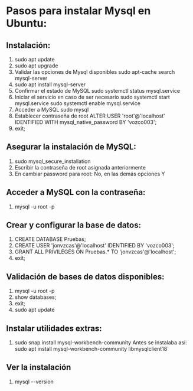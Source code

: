 # Pasos para instalar Mysql en Ubuntu:

## Instalación:
1. sudo apt update
2. sudo apt upgrade
3. Validar las opciones de Mysql disponibles
   sudo apt-cache search mysql-server
4. sudo apt install mysql-server
5. Confirmar el estado de MySQL
   sudo systemctl status mysql.service
6. Iniciar el servicio en caso de ser necesario
   sudo systemctl start mysql.service
   sudo systemctl enable mysql.service
7. Acceder a MySQL
   sudo mysql
8. Establecer contraseña de root
   ALTER USER 'root'@'localhost' IDENTIFIED WITH mysql_native_password BY 'vozco003';
9. exit;


## Asegurar la instalación de MySQL:
1. sudo mysql_secure_installation
2. Escribir la contraseña de root asignada anteriormente
3. En cambiar password para root: No, en las demás opciones Y


## Acceder a MySQL con la contraseña:
1. mysql -u root -p


## Crear y configurar la base de datos:
1. CREATE DATABASE Pruebas;
2. CREATE USER 'jonvzcas'@'localhost' IDENTIFIED BY 'vozco003';
3. GRANT ALL PRIVILEGES ON Pruebas.* TO 'jonvzcas'@'localhost';
4. exit;


## Validación de bases de datos disponibles:
1. mysql -u root -p
2. show databases;
3. exit;
4. sudo apt update


## Instalar utilidades extras:
1. sudo snap install mysql-workbench-community
   Antes se instalaba así: sudo apt install mysql-workbench-community libmysqlclient18`
   
## Ver la instalación
1. mysql --version